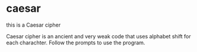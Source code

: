 # caesar
this is a Caesar cipher

Caesar cipher is an ancient and very weak code that uses alphabet shift for each charachter. 
Follow the prompts to use the program. 
